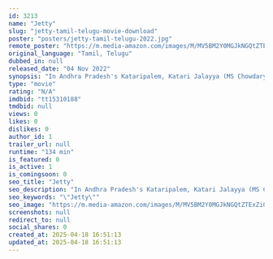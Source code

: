 ```yaml
---
id: 3213
name: "Jetty"
slug: "jetty-tamil-telugu-movie-download"
poster: "posters/jetty-tamil-telugu-2022.jpg"
remote_poster: "https://m.media-amazon.com/images/M/MV5BM2Y0MGJkNGQtZTExZi00YzlmLTlkOTYtNTZjNTY5NjNjYTFhXkEyXkFqcGdeQXVyMTM1Mjc1OTI5._V1_SX300.jpg"
original_language: "Tamil, Telugu"
dubbed_in: null
released_date: "04 Nov 2022"
synopsis: "In Andhra Pradesh's Kataripalem, Katari Jalayya (MS Chowdary) is seen as a guiding force by fishermen. Like in the case of most trades, middlemen exploit the fishermen. To add to the woes of the poor, natural calamities like cyclo..."
type: "movie"
rating: "N/A"
imdbid: "tt15310188"
tmdbid: null
views: 0
likes: 0
dislikes: 0
author_id: 1
trailer_url: null
runtime: "134 min"
is_featured: 0
is_active: 1
is_comingsoon: 0
seo_title: "Jetty"
seo_description: "In Andhra Pradesh's Kataripalem, Katari Jalayya (MS Chowdary) is seen as a guiding force by fishermen. Like in the case of most trades, middlemen exploit the fishermen. To add to the woes of the poor, natural calamities like cyclo..."
seo_keywords: "\"Jetty\""
seo_image: "https://m.media-amazon.com/images/M/MV5BM2Y0MGJkNGQtZTExZi00YzlmLTlkOTYtNTZjNTY5NjNjYTFhXkEyXkFqcGdeQXVyMTM1Mjc1OTI5._V1_SX300.jpg"
screenshots: null
redirect_to: null
social_shares: 0
created_at: 2025-04-18 16:51:13
updated_at: 2025-04-18 16:51:13
---
```


